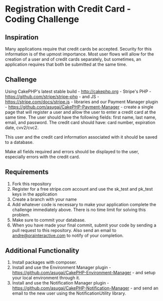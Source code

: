 Registration with Credit Card - Coding Challenge
==================
## Inspiration
Many applications require that credit cards be accepted. Security for this information is of the upmost importance. Most user flows will allow for the creation of a user and of credit cards separately, but sometimes, an application requires that both be submitted at the same time.

## Challenge
Using CakePHP's latest stable build - http://cakephp.org - Stripe's PHP - https://github.com/stripe/stripe-php - and JS - https://stripe.com/docs/stripe.js - libraries and our Payment Manager plugin - https://github.com/asugai/CakePHP-Payment-Manager - create a single page that will register a user and allow the user to enter a credit card at the same time. The user should have the following fields: first name, last name, email, and password. The credit card should have: card number, expiration date, cvv2/cvc2.

This user and the credit card information associated with it should be saved to a database.

Make all fields required and errors should be displayed to the user, especially errors with the credit card.

## Requirements
1. Fork this repository
2. Register for a free stripe.com account and use the sk\_test and pk\_test keys in the application
2. Create a branch with your name
3. Add whatever code is necessary to make your application complete the challenge immediately above. There is no time limit for solving this problem.
4. Make sure to commit your database.
5. When you have made your final commit, submit your code by sending a pull request to this repository.  Also send an email to andre@orainteractive.com to notify of your completion.

## Additional Functionality
1. Install packages with composer.
2. Install and use the Environment Manager plugin - https://github.com/asugai/CakePHP-Environment-Manager - and setup your local environment through it.
3. Install and use the Notification Manager plugin - https://github.com/asugai/CakePHP-Notification-Manager - and send an email to the new user using the NotificationUtility library.
